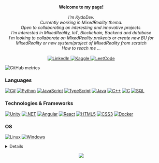 <!---
KydoDev/KydoDev is a ✨ special ✨ repository because its `README.md` (this file) appears on your GitHub profile.
You can click the Preview link to take a look at your changes.
--->



<p align="center">
    <b>Welcome to my page!</b><br><br>
    <i>
        I'm KydoDev.<br>
        Currently working in MixedReality thema.<br>
        Open to collaborating on interesting and innovative projects.<br>
        I’m interested in MixedReality, IoT, Blockchain, Backend and database<br>
        I’m looking to collaborate on MixedReality prokects or create new BU for MIxedReality or new system/project of MIxedReality from scratch<br>
        How to reach me ... <br>
    </i><br>
    <a href="https://www.linkedin.com/in/libero-bitondi/">
        <img src="https://img.shields.io/badge/LinkedIn-blue?style=flat-square&logo=linkedin" alt="LinkedIn">
    </a>
    <a href="https://www.kaggle.com/">
        <img src="https://img.shields.io/badge/Kaggle-blue?style=flat-square&logo=kaggle" alt="Kaggle">
    </a>
    <a href="https://leetcode.com/kydodev">
        <img src="https://img.shields.io/badge/LeetCode-blue?style=flat-square&logo=LeetCode" alt="LeetCode">
    </a>

</p>

![GitHub metrics](https://metrics.lecoq.io/KydoDev)  

### Languages
[![C#](https://img.shields.io/badge/csharp-black?style=for-the-badge&logo=csharp)](https://github.com/kydodev)
[![Python](https://img.shields.io/badge/python-black?style=for-the-badge&logo=python)](https://github.com/kydodev)
[![JavaScript](https://img.shields.io/badge/javascript-black?style=for-the-badge&logo=javascript)](https://github.com/kydodev)
[![TypeScript](https://img.shields.io/badge/typescript-black?style=for-the-badge&logo=typescript)](https://github.com/kydodev)
[![Java](https://img.shields.io/badge/java-black?style=for-the-badge&logo=openjdk)](https://github.com/kydodev)
[![C++](https://img.shields.io/badge/c++-black?style=for-the-badge&logo=cplusplus)](https://github.com/kydodev)
[![C](https://img.shields.io/badge/c-black?style=for-the-badge&logo=c)](https://github.com/kydodev)
[![SQL](https://img.shields.io/badge/sql-black?style=for-the-badge&logo=mysql)](https://github.com/kydodev)



### Technologies & Frameworks
[![Unity](https://img.shields.io/badge/unity-black?style=for-the-badge&logo=unity)](https://github.com/kydodev)
[![.NET](https://img.shields.io/badge/.NET-black?style=for-the-badge&logo=.NET)](https://github.com/kydodev)
[![Angular](https://img.shields.io/badge/angular-black?style=for-the-badge&logo=angular)](https://github.com/kydodev)
[![React](https://img.shields.io/badge/react-black?style=for-the-badge&logo=react)](https://github.com/kydodev)
[![HTML5](https://img.shields.io/badge/html5-black?style=for-the-badge&logo=html5)](https://hub.docker.com/u/kydodev)
[![CSS3](https://img.shields.io/badge/css3-black?style=for-the-badge&logo=css3)](https://hub.docker.com/u/kydodev)
[![Docker](https://img.shields.io/badge/docker-black?style=for-the-badge&logo=docker)](https://hub.docker.com/u/kydodev)

### OS
[![Linux](https://img.shields.io/badge/linux-black?style=for-the-badge&logo=Linux)](https://github.com/kydodev)
[![Windows](https://img.shields.io/badge/Windows-black?style=for-the-badge&logo=Windows)](https://github.com/kydodev)

<details>



<p align="center">
  <a href="https://github.com/kydodev">
    <img src="http://github-profile-summary-cards.vercel.app/api/cards/profile-details?username=kydodev&theme=transparent" />
  </a>
  <a href="https://github.com/kydodev">
    <img src="https://github-readme-streak-stats.herokuapp.com/?user=kydodev&hide_border=true&card_width=338&theme=transparent" />
  </a>
  <a href="https://github.com/kydodev">
    <img src="http://github-profile-summary-cards.vercel.app/api/cards/stats?username=kydodev&theme=transparent" />
  </a>
  <a href="https://github.com/kydodev">
    <img src="https://github-readme-stats.vercel.app/api/top-langs/?username=kydodev&langs_count=10&exclude_repo=&hide=jupyter%20notebook,vim%20script,cmake,makefile,batchfile,emacs%20lisp,css,html&layout=default&card_width=699&hide_border=true&theme=transparent" />
  </a>
</p>
</details>

<p align="center">
  <a href="https://github.com/kydodev">
    <img src="https://komarev.com/ghpvc/?username=kydodev&color=blue&style=flat)" />
  </a>
</p>
